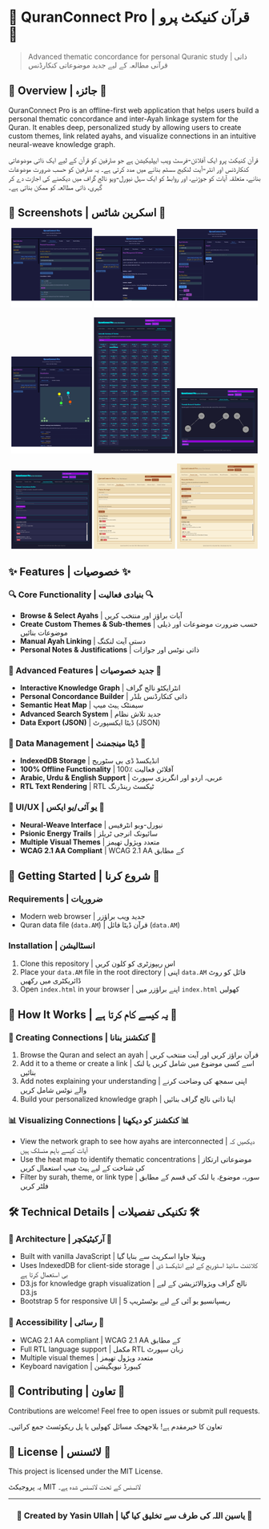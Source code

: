 
# 🌙 QuranConnect Pro | قرآن کنیکٹ پرو 🌙

> Advanced thematic concordance for personal Quranic study | ذاتی قرآنی مطالعہ کے لیے جدید موضوعاتی کنکارڈنس

## 📖 Overview | جائزہ 📖

QuranConnect Pro is an offline-first web application that helps users build a personal thematic concordance and inter-Ayah linkage system for the Quran. It enables deep, personalized study by allowing users to create custom themes, link related ayahs, and visualize connections in an intuitive neural-weave knowledge graph.

قرآن کنیکٹ پرو ایک آفلائن-فرسٹ ویب ایپلیکیشن ہے جو صارفین کو قرآن کے لیے ایک ذاتی موضوعاتی کنکارڈنس اور انٹر-آیت لنکیج سسٹم بنانے میں مدد کرتی ہے۔ یہ صارفین کو حسب ضرورت موضوعات بنانے، متعلقہ آیات کو جوڑنے، اور روابط کو ایک سہل نیورل-ویو نالج گراف میں دیکھنے کی اجازت دے کر گہری، ذاتی مطالعہ کو ممکن بناتی ہے۔

## 💫 Screenshots | اسکرین شاٹس 💫

<div align="center">
  <img src="pic (1).png" width="32%" alt="Neural weave visualization">
  <img src="pic (2).png" width="32%" alt="Thematic organization">
  <img src="pic (3).png" width="32%" alt="Ayah connections">
  <br><br>
  <img src="pic (4).png" width="32%" alt="Concordance view">
  <img src="pic (5).png" width="32%" alt="Search functionality">
  <img src="pic (6).png" width="32%" alt="Heat map visualization">
  <br><br>
  <img src="pic (7).png" width="32%" alt="Theme management">
  <img src="pic (8).png" width="32%" alt="Link creation">
  <img src="pic (9).png" width="32%" alt="Dark mode interface">
</div>

## ✨ Features | خصوصیات ✨

### 🔍 Core Functionality | بنیادی فعالیت 🔍

- **Browse \& Select Ayahs** | آیات براؤز اور منتخب کریں
- **Create Custom Themes \& Sub-themes** | حسب ضرورت موضوعات اور ذیلی موضوعات بنائیں
- **Manual Ayah Linking** | دستی آیت لنکنگ
- **Personal Notes \& Justifications** | ذاتی نوٹس اور جوازات


### 🔮 Advanced Features | جدید خصوصیات 🔮

- **Interactive Knowledge Graph** | انٹرایکٹو نالج گراف
- **Personal Concordance Builder** | ذاتی کنکارڈنس بلڈر
- **Semantic Heat Map** | سیمنٹک ہیٹ میپ
- **Advanced Search System** | جدید تلاش نظام
- **Data Export (JSON)** | ڈیٹا ایکسپورٹ (JSON)


### 💾 Data Management | ڈیٹا مینجمنٹ 💾

- **IndexedDB Storage** | انڈیکسڈ ڈی بی سٹوریج
- **100% Offline Functionality** | 100٪ آفلائن فعالیت
- **Arabic, Urdu \& English Support** | عربی، اردو اور انگریزی سپورٹ
- **RTL Text Rendering** | RTL ٹیکسٹ رینڈرنگ


### 🎨 UI/UX | یو آئی/یو ایکس 🎨

- **Neural-Weave Interface** | نیورل-ویو انٹرفیس
- **Psionic Energy Trails** | سائیونک انرجی ٹریلز
- **Multiple Visual Themes** | متعدد ویژول تھیمز
- **WCAG 2.1 AA Compliant** | WCAG 2.1 AA کے مطابق


## 🚀 Getting Started | شروع کرنا 🚀

### Requirements | ضروریات

- Modern web browser | جدید ویب براؤزر
- Quran data file (`data.AM`) | قرآن ڈیٹا فائل (`data.AM`)


### Installation | انسٹالیشن

1. Clone this repository | اس ریپوزٹری کو کلون کریں
2. Place your `data.AM` file in the root directory | اپنی `data.AM` فائل کو روٹ ڈائریکٹری میں رکھیں
3. Open `index.html` in your browser | اپنے براؤزر میں `index.html` کھولیں

## 🧠 How It Works | یہ کیسے کام کرتا ہے 🧠

### 🔗 Creating Connections | کنکشنز بنانا 🔗

1. Browse the Quran and select an ayah | قرآن براؤز کریں اور آیت منتخب کریں
2. Add it to a theme or create a link | اسے کسی موضوع میں شامل کریں یا لنک بنائیں
3. Add notes explaining your understanding | اپنی سمجھ کی وضاحت کرنے والے نوٹس شامل کریں
4. Build your personalized knowledge graph | اپنا ذاتی نالج گراف بنائیں

### 📊 Visualizing Connections | کنکشنز کو دیکھنا 📊

- View the network graph to see how ayahs are interconnected | دیکھیں کہ آیات کیسے باہم منسلک ہیں
- Use the heat map to identify thematic concentrations | موضوعاتی ارتکاز کی شناخت کے لیے ہیٹ میپ استعمال کریں
- Filter by surah, theme, or link type | سورہ، موضوع، یا لنک کی قسم کے مطابق فلٹر کریں


## 🛠️ Technical Details | تکنیکی تفصیلات 🛠️

### 🧩 Architecture | آرکیٹیکچر 🧩

- Built with vanilla JavaScript | وینیلا جاوا اسکرپٹ سے بنایا گیا
- Uses IndexedDB for client-side storage | کلائنٹ سائیڈ اسٹوریج کے لیے انڈیکسڈ ڈی بی استعمال کرتا ہے
- D3.js for knowledge graph visualization | نالج گراف ویژوالائزیشن کے لیے D3.js
- Bootstrap 5 for responsive UI | ریسپانسیو یو آئی کے لیے بوٹسٹریپ 5


### 📱 Accessibility | رسائی 📱

- WCAG 2.1 AA compliant | WCAG 2.1 AA کے مطابق
- Full RTL language support | مکمل RTL زبان سپورٹ
- Multiple visual themes | متعدد ویژول تھیمز
- Keyboard navigation | کیبورڈ نیویگیشن


## 👥 Contributing | تعاون 👥

Contributions are welcome! Feel free to open issues or submit pull requests.

تعاون کا خیرمقدم ہے! بلاجھجک مسائل کھولیں یا پل ریکوئسٹ جمع کرائیں۔

## 📄 License | لائسنس 📄

This project is licensed under the MIT License.

یہ پروجیکٹ MIT لائسنس کے تحت لائسنس شدہ ہے۔

---

<div align="center">
  <h3>🌟 Created by Yasin Ullah | یاسین اللہ کی طرف سے تخلیق کیا گیا 🌟</h3>
</div>
